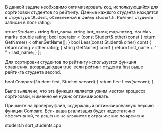 В данной задаче необходимо оптимизировать код, использующийся для сортировки студентов по рейтингу. Данные каждого студента находятся в структуре Student, объявленной в файле student.h. Рейтинг студента записан в поле rating:

struct Student {
  string first_name;
  string last_name;
  map<string, double> marks;
  double rating;
  bool operator < (const Student& other) const {
    return GetName() < other.GetName();
  }
  bool Less(const Student& other) const {
    return rating > other.rating;
  }
  string GetName() const {
    return first_name + " " + last_name;
  }
};

Для сортировки студентов по рейтингу используется функция сравнения, возвращающая true, если рейтинг студента first выше рейтинга студента second.

bool Compare(Student first, Student second) {
  return first.Less(second);
}

Было выявлено, что эта функция является узким местом процесса сортировки, и именно её нужно оптимизировать.

Пришлите на проверку файл, содержащий оптимизированную версию функции Compare. Если ваша реализация будет недостаточно эффективной, то решение не уложится в ограничение по времени.

student.h
sort_students.cpp

